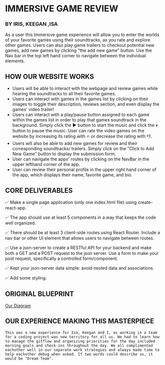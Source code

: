 # IMMERSIVE GAME REVIEW 
### BY IRIS, KEEGAN ,ISA

As a user this Immersive game experience will allow you to enter the worlds
of your favorite games using their soundtracks, as you rate and explore other games.
Users can also play game trailers to checkout potential new games, add new games by 
clicking "the add new game" button. Use the Nav bar in the top left hand corner to navigate 
between the individual elements.



## HOW OUR WEBSITE WORKS
- Users will be able to interact with the webpage and review games while hearing the soundtracks to all their favorite games.
- Users can interact with games in the games list by clicking on their images to toggle their description, reviews section, and even display the games' video trailer!
- Users can interact with a play/pause button assigned to each game within the games list in order to play that games soundtrack in the background. Simply click the ▶️ button to start the music and click the ⏸ button to pause the music. 
User can rate the video games on the website by increasing its rating with 🔥 or decrease the rating with 👎.
- Users will also be able to add new games for review and their corresponding soundtracks/ trailers. Simply click on the "Click to Add New Game" button to display the submission form. 
- User can navigate the apps' routes by clicking on the NavBar in the upper lefthand corner of the app. 
- User can review their personal profile in the upper right hand corner of the app, which displays their name, favorite game, and bio. 


## CORE DELIVERABLES
✅ Make a single page application (only one index.html file) using create-react-app.

✅ The app should use at least 5 components in a way that keeps the code well organized.

✅ There should be at least 3 client-side routes using React Router. Include a nav bar or other UI element that allows users to navigate between routes.

✅ Use a json-server to create a RESTful API for your backend and make both a GET and a POST request to the json server. Use a form to make your post request, specifically a controlled form/component. 

✅ Kept your json-server data simple: avoid nested data and associations.

✅ Add some styling.


## ORIGINAL BLUEPRINT
[Our Diagram](https://www.canva.com/design/DAFGHshHRM4/dl--nwmTVYYfFsfq7H9r_Q/view?utm_content=DAFGHshHRM4&utm_campaign=designshare&utm_medium=link2&utm_source=sharebutton)


## OUR EXPERIENCE MAKING THIS MASTERPIECE
    This was a new experience for Isa, Keegan and I, as working in a team for a coding project was new territory for all us. We had to learn how to manage the gitflow and organizing priorities for the day included morning goals and check-ins throughout the day. We all complimented eachother well in our separate work strategies and always made time to help eachother debug when asked. If two words could describe us, it would be "Dream Team".       